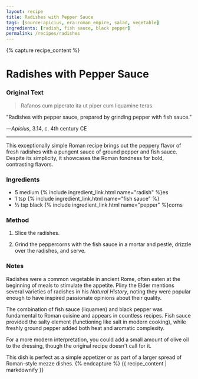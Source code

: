 ```yaml
---
layout: recipe
title: Radishes with Pepper Sauce
tags: [source:apicius, era:roman_empire, salad, vegetable]
ingredients: [radish, fish sauce, black pepper]
permalink: /recipes/radishes
---
```


{% capture recipe_content %}
# Radishes with Pepper Sauce

### Original Text
> Rafanos cum piperato ita ut piper cum liquamine teras.

"Radishes with pepper sauce, prepared by grinding pepper with fish sauce."

—*Apicius*, 3.14, c. 4th century CE

___

This exceptionally simple Roman recipe brings out the peppery flavor of fresh radishes with a pungent sauce of ground pepper and fish sauce. Despite its simplicity, it showcases the Roman fondness for bold, contrasting flavors.

### Ingredients
- 5 medium {% include ingredient_link.html name="radish" %}es  
- 1 tsp {% include ingredient_link.html name="fish sauce" %}  
- ½ tsp black {% include ingredient_link.html name="pepper" %}corns

### Method
1. Slice the radishes.

2. Grind the peppercorns with the fish sauce in a mortar and pestle, drizzle over the radishes, and serve.

### Notes
Radishes were a common vegetable in ancient Rome, often eaten at the beginning of meals to stimulate the appetite. Pliny the Elder mentions several varieties of radishes in his *Natural History*, noting they were popular enough to have inspired passionate opinions about their quality.

The combination of fish sauce (liquamen) and black pepper was fundamental to Roman cuisine and appears in countless recipes. Fish sauce provided the salty element (functioning like salt in modern cooking), while freshly ground pepper added both heat and aromatic complexity.

For a more modern interpretation, you could add a small amount of olive oil to the dressing, though the original recipe doesn't call for it.

This dish is perfect as a simple appetizer or as part of a larger spread of Roman-style mezze dishes.
{% endcapture %}
{{ recipe_content | markdownify }}